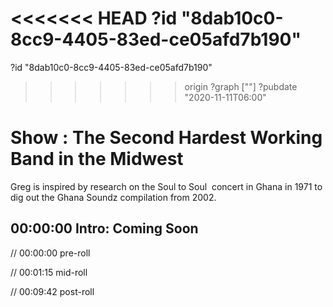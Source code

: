 <<<<<<< HEAD
?id "8dab10c0-8cc9-4405-83ed-ce05afd7b190"
=======
?id "8dab10c0-8cc9-4405-83ed-ce05afd7b190"
>>>>>>> origin
?graph [""]
?pubdate "2020-11-11T06:00"

# Show : The Second Hardest Working Band in the Midwest

Greg is inspired by research on the Soul to Soul  concert in Ghana in 1971 to dig out the Ghana Soundz compilation from 2002.

## 00:00:00 Intro: Coming Soon

// 00:00:00 pre-roll

// 00:01:15 mid-roll

// 00:09:42 post-roll
